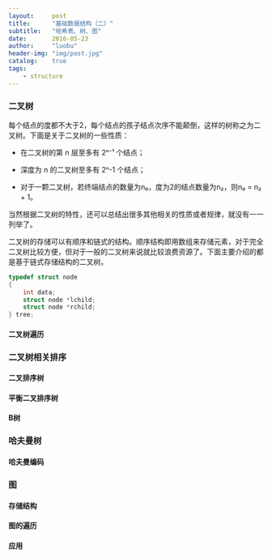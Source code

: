 ```yaml
---
layout:     post
title:      "基础数据结构（二）"
subtitle:   "哈希表、树、图"
date:       2016-05-23
author:     "luobu"
header-img: "img/post.jpg"
catalog:    true
tags:
    - structure
---
```


### 二叉树

每个结点的度都不大于2，每个结点的孩子结点次序不能颠倒，这样的树称之为二叉树。下面是关于二叉树的一些性质：

- 在二叉树的第 n 层至多有 2ⁿ⁻¹ 个结点；

- 深度为 n 的二叉树至多有 2ⁿ-1 个结点；

- 对于一颗二叉树，若终端结点的数量为n₀，度为2的结点数量为n₂，则n₀ = n₂ + 1。

当然根据二叉树的特性，还可以总结出很多其他相关的性质或者规律，就没有一一列举了。

二叉树的存储可以有顺序和链式的结构。顺序结构即用数组来存储元素，对于完全二叉树比较方便，但对于一般的二叉树来说就比较浪费资源了。下面主要介绍的都是基于链式存储结构的二叉树。


``` c
typedef struct node
{
    int data;
    struct node *lchild;
    struct node *rchild;
} tree;
```


#### 二叉树遍历



### 二叉树相关排序

#### 二叉排序树

#### 平衡二叉排序树



#### B树




### 哈夫曼树

#### 哈夫曼编码

### 图



#### 存储结构


#### 图的遍历


#### 应用



